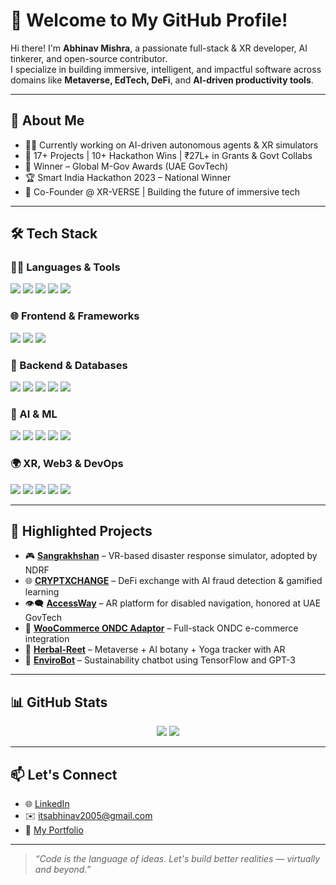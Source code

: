 # 👋 Welcome to My GitHub Profile!

Hi there! I'm **Abhinav Mishra**, a passionate full-stack & XR developer, AI tinkerer, and open-source contributor.  
I specialize in building immersive, intelligent, and impactful software across domains like **Metaverse, EdTech, DeFi**, and **AI-driven productivity tools**.

---

## 🚀 About Me

- 👨‍💻 Currently working on AI-driven autonomous agents & XR simulators
- 🧠 17+ Projects | 10+ Hackathon Wins | ₹27L+ in Grants & Govt Collabs  
- 🥉 Winner – Global M-Gov Awards (UAE GovTech)  
- 🏆 Smart India Hackathon 2023 – National Winner  
- 🔗 Co-Founder @ XR-VERSE | Building the future of immersive tech

---

## 🛠️ Tech Stack

### 🧑‍💻 Languages & Tools  
<p align="left">
  <img src="https://img.shields.io/badge/C++-00599C?style=for-the-badge&logo=c%2B%2B&logoColor=white"/>
  <img src="https://img.shields.io/badge/Python-3776AB?style=for-the-badge&logo=python&logoColor=white"/>
  <img src="https://img.shields.io/badge/JavaScript-F7DF1E?style=for-the-badge&logo=javascript&logoColor=black"/>
  <img src="https://img.shields.io/badge/Dart-0175C2?style=for-the-badge&logo=dart&logoColor=white"/>
  <img src="https://img.shields.io/badge/Solidity-363636?style=for-the-badge&logo=ethereum&logoColor=white"/>
</p>

### 🌐 Frontend & Frameworks  
<p align="left">
  <img src="https://img.shields.io/badge/React.js-61DAFB?style=for-the-badge&logo=react&logoColor=black"/>
  <img src="https://img.shields.io/badge/Flutter-02569B?style=for-the-badge&logo=flutter&logoColor=white"/>
  <img src="https://img.shields.io/badge/Next.js-000000?style=for-the-badge&logo=nextdotjs&logoColor=white"/>
</p>

### 🔧 Backend & Databases  
<p align="left">
  <img src="https://img.shields.io/badge/Node.js-339933?style=for-the-badge&logo=node.js&logoColor=white"/>
  <img src="https://img.shields.io/badge/Express.js-000000?style=for-the-badge&logo=express&logoColor=white"/>
  <img src="https://img.shields.io/badge/Django-092E20?style=for-the-badge&logo=django&logoColor=white"/>
  <img src="https://img.shields.io/badge/MongoDB-47A248?style=for-the-badge&logo=mongodb&logoColor=white"/>
  <img src="https://img.shields.io/badge/PostgreSQL-336791?style=for-the-badge&logo=postgresql&logoColor=white"/>
</p>

### 🧠 AI & ML  
<p align="left">
  <img src="https://img.shields.io/badge/LangChain-000000?style=for-the-badge&logo=langchain&logoColor=white"/>
  <img src="https://img.shields.io/badge/TensorFlow-FF6F00?style=for-the-badge&logo=tensorflow&logoColor=white"/>
  <img src="https://img.shields.io/badge/HuggingFace-FC0?style=for-the-badge&logo=huggingface&logoColor=black"/>
  <img src="https://img.shields.io/badge/Gemini%20API-4285F4?style=for-the-badge&logo=google&logoColor=white"/>
  <img src="https://img.shields.io/badge/OpenAI-412991?style=for-the-badge&logo=openai&logoColor=white"/>
</p>

### 🌍 XR, Web3 & DevOps  
<p align="left">
  <img src="https://img.shields.io/badge/Unity-000000?style=for-the-badge&logo=unity&logoColor=white"/>
  <img src="https://img.shields.io/badge/Unreal-313131?style=for-the-badge&logo=unrealengine&logoColor=white"/>
  <img src="https://img.shields.io/badge/Web3.js-F16822?style=for-the-badge&logo=ethereum&logoColor=white"/>
  <img src="https://img.shields.io/badge/Docker-2496ED?style=for-the-badge&logo=docker&logoColor=white"/>
  <img src="https://img.shields.io/badge/Vercel-000?style=for-the-badge&logo=vercel&logoColor=white"/>
</p>

---

## 📌 Highlighted Projects

- 🎮 **[Sangrakhshan](https://github.com/SagarTeotia1/NDRF-DEMO-SANGRAKSHAN)** – VR-based disaster response simulator, adopted by NDRF  
- 🌐 **[CRYPTXCHANGE](https://github.com/Itsabhinav28/CRYPTXCHANGE)** – DeFi exchange with AI fraud detection & gamified learning  
- 👁️‍🗨️ **[AccessWay](https://github.com/SagarTeotia1/acessway)** – AR platform for disabled navigation, honored at UAE GovTech  
- 🛒 **[WooCommerce ONDC Adaptor](https://github.com/Itsabhinav28/woocommerce-adaptor)** – Full-stack ONDC e-commerce integration  
- 🧘 **[Herbal-Reet](https://github.com/Itsabhinav28/Herbal-Reet)** – Metaverse + AI botany + Yoga tracker with AR  
- 🧠 **[EnviroBot](https://github.com/Itsabhinav28/Enviro-Bot)** – Sustainability chatbot using TensorFlow and GPT-3

---

## 📊 GitHub Stats

<p align="center">
  <img src="https://github-readme-stats.vercel.app/api?username=Itsabhinav28&show_icons=true&theme=radical"/>
  <img src="https://github-readme-streak-stats.herokuapp.com/?user=Itsabhinav28&theme=radical"/>
</p>

---

## 📫 Let's Connect

- 🌐 [LinkedIn](https://linkedin.com/in/mishra-abhinav05)  
- ✉️ itsabhinav2005@gmail.com  
- 📁 [My Portfolio](https://drive.google.com/drive/folders/1gCkYDWYBYq8QW7jtE9i6SYmx2R4H1Drj)

---

> *“Code is the language of ideas. Let's build better realities — virtually and beyond.”*
